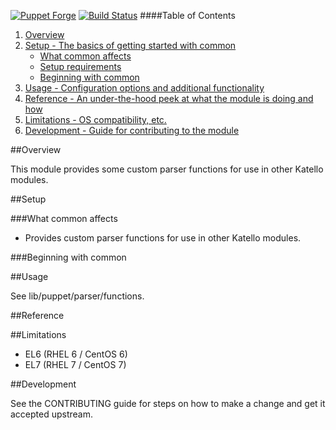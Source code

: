 [![Puppet Forge](http://img.shields.io/puppetforge/v/katello/common.svg)](https://forge.puppetlabs.com/katello/common)
[![Build Status](https://travis.ci.org/theforeman/puppet-common.svg?branch=master)](https://travis-ci.org/Katello/puppet-common)
####Table of Contents

1. [Overview](#overview)
2. [Setup - The basics of getting started with common](#setup)
    * [What common affects](#what-common-affects)
    * [Setup requirements](#setup-requirements)
    * [Beginning with common](#beginning-with-common)
3. [Usage - Configuration options and additional functionality](#usage)
4. [Reference - An under-the-hood peek at what the module is doing and how](#reference)
5. [Limitations - OS compatibility, etc.](#limitations)
6. [Development - Guide for contributing to the module](#development)

##Overview

This module provides some custom parser functions for use in other Katello modules.

##Setup

###What common affects

* Provides custom parser functions for use in other Katello modules.

###Beginning with common

##Usage

See lib/puppet/parser/functions.

##Reference

##Limitations

* EL6 (RHEL 6 / CentOS 6)
* EL7 (RHEL 7 / CentOS 7)

##Development

See the CONTRIBUTING guide for steps on how to make a change and get it accepted upstream.
